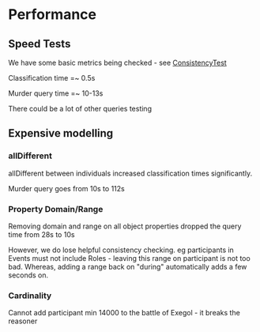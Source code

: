 # Performance

## Speed Tests
We have some basic metrics being checked - see [ConsistencyTest](../src/test/java/com/nickd/sw/ConsistencyTest.java)

Classification time =~ 0.5s

Murder query time =~ 10-13s

There could be a lot of other queries testing

## Expensive modelling

### allDifferent

allDifferent between individuals increased classification times significantly.

Murder query goes from 10s to 112s

### Property Domain/Range

Removing domain and range on all object properties dropped the query time from 28s to 10s

However, we do lose helpful consistency checking.
eg participants in Events must not include Roles - leaving this range on participant is not too bad.
Whereas, adding a range back on "during" automatically adds a few seconds on.

### Cardinality
Cannot add participant min 14000 to the battle of Exegol - it breaks the reasoner